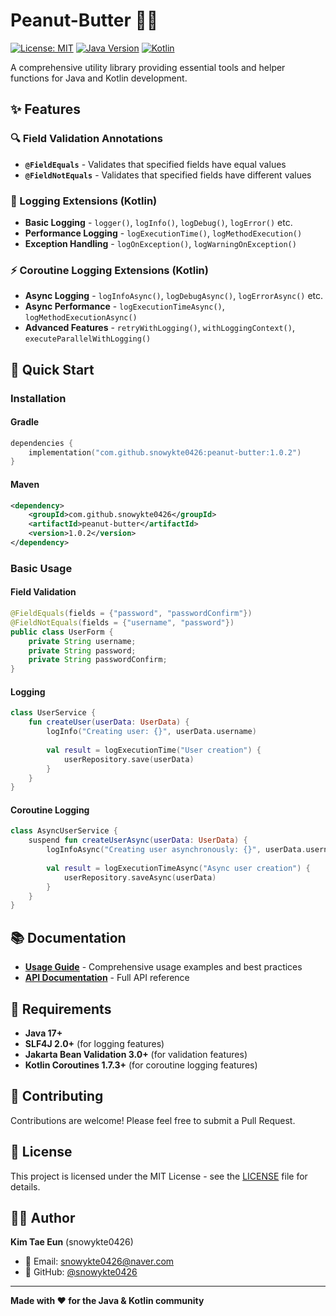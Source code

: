 # Peanut-Butter 🥜🧈

[![License: MIT](https://img.shields.io/badge/License-MIT-yellow.svg)](https://opensource.org/licenses/MIT)
[![Java Version](https://img.shields.io/badge/Java-17+-blue.svg)](https://openjdk.java.net/)
[![Kotlin](https://img.shields.io/badge/Kotlin-1.9.25-purple.svg)](https://kotlinlang.org/)

A comprehensive utility library providing essential tools and helper functions for Java and Kotlin development.

## ✨ Features

### 🔍 Field Validation Annotations
- **`@FieldEquals`** - Validates that specified fields have equal values
- **`@FieldNotEquals`** - Validates that specified fields have different values

### 📝 Logging Extensions (Kotlin)
- **Basic Logging** - `logger()`, `logInfo()`, `logDebug()`, `logError()` etc.
- **Performance Logging** - `logExecutionTime()`, `logMethodExecution()`
- **Exception Handling** - `logOnException()`, `logWarningOnException()`

### ⚡ Coroutine Logging Extensions (Kotlin)
- **Async Logging** - `logInfoAsync()`, `logDebugAsync()`, `logErrorAsync()` etc.
- **Async Performance** - `logExecutionTimeAsync()`, `logMethodExecutionAsync()`
- **Advanced Features** - `retryWithLogging()`, `withLoggingContext()`, `executeParallelWithLogging()`

## 🚀 Quick Start

### Installation

#### Gradle
```kotlin
dependencies {
    implementation("com.github.snowykte0426:peanut-butter:1.0.2")
}
```

#### Maven
```xml
<dependency>
    <groupId>com.github.snowykte0426</groupId>
    <artifactId>peanut-butter</artifactId>
    <version>1.0.2</version>
</dependency>
```

### Basic Usage

#### Field Validation
```java
@FieldEquals(fields = {"password", "passwordConfirm"})
@FieldNotEquals(fields = {"username", "password"})
public class UserForm {
    private String username;
    private String password;
    private String passwordConfirm;
}
```

#### Logging
```kotlin
class UserService {
    fun createUser(userData: UserData) {
        logInfo("Creating user: {}", userData.username)
        
        val result = logExecutionTime("User creation") {
            userRepository.save(userData)
        }
    }
}
```

#### Coroutine Logging
```kotlin
class AsyncUserService {
    suspend fun createUserAsync(userData: UserData) {
        logInfoAsync("Creating user asynchronously: {}", userData.username)
        
        val result = logExecutionTimeAsync("Async user creation") {
            userRepository.saveAsync(userData)
        }
    }
}
```

## 📚 Documentation

- **[Usage Guide](docs/USAGE.md)** - Comprehensive usage examples and best practices
- **[API Documentation](https://javadoc.jitpack.io/com/github/snowykte0426/peanut-butter/latest/javadoc/)** - Full API reference

## 🔧 Requirements

- **Java 17+**
- **SLF4J 2.0+** (for logging features)
- **Jakarta Bean Validation 3.0+** (for validation features)
- **Kotlin Coroutines 1.7.3+** (for coroutine logging features)

## 🤝 Contributing

Contributions are welcome! Please feel free to submit a Pull Request.

## 📄 License

This project is licensed under the MIT License - see the [LICENSE](LICENSE) file for details.

## 👨‍💻 Author

**Kim Tae Eun** (snowykte0426)
- 📧 Email: snowykte0426@naver.com
- 🐙 GitHub: [@snowykte0426](https://github.com/snowykte0426)

---

**Made with ❤️ for the Java & Kotlin community**